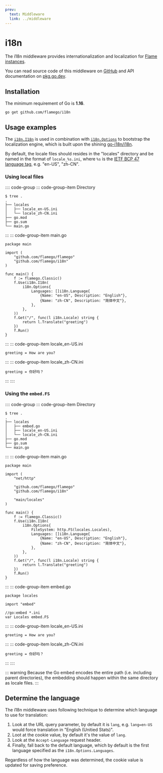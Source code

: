 ```yaml
---
prev:
  text: Middleware
  link: ../middleware
---
```


# i18n

The i18n middleware provides internationalization and localization for [Flame instances](../core-concepts.md#instances).

You can read source code of this middleware on [GitHub](https://github.com/flamego/i18n) and API documentation on [pkg.go.dev](https://pkg.go.dev/github.com/flamego/i18n?tab=doc).

## Installation

The minimum requirement of Go is **1.16**.

```:no-line-numbers
go get github.com/flamego/i18n
```

## Usage examples

The [`i18n.I18n`](https://pkg.go.dev/github.com/flamego/i18n#I18n) is used in combination with [`i18n.Options`](https://pkg.go.dev/github.com/flamego/i18n#Options) to bootstrap the localization engine, which is built upon the shining [go-i18n/i18n](https://github.com/go-i18n/i18n).

By default, the locale files should resides in the "locales" directory and be named in the format of `locale_%s.ini`, where `%s` is the [IETF BCP 47 language tag](https://en.wikipedia.org/wiki/IETF_language_tag), e.g. "en-US", "zh-CN".

### Using local files

:::: code-group
::: code-group-item Directory
```:no-line-numbers
$ tree .
.
├── locales
│   ├── locale_en-US.ini
│   └── locale_zh-CN.ini
├── go.mod
├── go.sum
└── main.go
```
:::
::: code-group-item main.go
```go:no-line-numbers
package main

import (
	"github.com/flamego/flamego"
	"github.com/flamego/i18n"
)

func main() {
	f := flamego.Classic()
	f.Use(i18n.I18n(
		i18n.Options{
			Languages: []i18n.Language{
				{Name: "en-US", Description: "English"},
				{Name: "zh-CN", Description: "简体中文"},
			},
		},
	))
	f.Get("/", func(l i18n.Locale) string {
		return l.Translate("greeting")
	})
	f.Run()
}
```
:::
::: code-group-item locale_en-US.ini
```ini:no-line-numbers
greeting = How are you?
```
:::
::: code-group-item locale_zh-CN.ini
```ini:no-line-numbers
greeting = 你好吗？
```
:::
::::

### Using the `embed.FS`

:::: code-group
::: code-group-item Directory
```:no-line-numbers
$ tree .
.
├── locales
│   ├── embed.go
│   ├── locale_en-US.ini
│   └── locale_zh-CN.ini
├── go.mod
├── go.sum
└── main.go
```
:::
::: code-group-item main.go
```go:no-line-numbers
package main

import (
	"net/http"

	"github.com/flamego/flamego"
	"github.com/flamego/i18n"

	"main/locales"
)

func main() {
	f := flamego.Classic()
	f.Use(i18n.I18n(
		i18n.Options{
			FileSystem: http.FS(locales.Locales),
			Languages: []i18n.Language{
				{Name: "en-US", Description: "English"},
				{Name: "zh-CN", Description: "简体中文"},
			},
		},
	))
	f.Get("/", func(l i18n.Locale) string {
		return l.Translate("greeting")
	})
	f.Run()
}
```
:::
::: code-group-item embed.go
```go:no-line-numbers
package locales

import "embed"

//go:embed *.ini
var Locales embed.FS
```
:::
::: code-group-item locale_en-US.ini
```ini:no-line-numbers
greeting = How are you?
```
:::
::: code-group-item locale_zh-CN.ini
```ini:no-line-numbers
greeting = 你好吗？
```
:::
::::

::: warning
Because the Go embed encodes the entire path (i.e. including parent directories), the embedding should happen within the same directory as locale files.
:::

## Determine the language

The i18n middleware uses following technique to determine which language to use for translation:

1. Look at the URL query parameter, by default it is `lang`, e.g. `lang=en-US` would force translation in "English (Unitied Stats)".
1. Loot at the cookie value, by default it's the value of `lang`.
1. Look at the `Accept-Language` request header.
1. Finally, fall back to the default language, which by default is the first language specified as the `i18n.Options.Languages`.

Regardless of how the language was determined, the cookie value is updated for saving preference.
